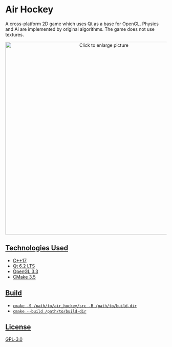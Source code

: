 # Air Hockey
A cross-platform 2D game which uses Qt as a base for OpenGL. Physics and Ai are implemented by original algorithms. The game does not use textures.

<p align="center">
   <a href="https://drive.google.com/uc?export=view&id=1ez2Fj9gsWU3VIVt5lqGudka8TN5AoObP">
   <img src="https://drive.google.com/uc?export=view&id=1ez2Fj9gsWU3VIVt5lqGudka8TN5AoObP" style="width: 600px; max-width: 100%; height: auto" title="Click to enlarge picture" />
 </p>

## Technologies Used
- C++17
- Qt 6.2 LTS
- OpenGL 3.3
- CMake 3.5

## Build
- `cmake -S /path/to/air_hockey/src -B /path/to/build-dir`
- `cmake --build /path/to/build-dir`

## License
GPL-3.0
